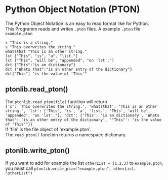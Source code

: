 ﻿# Python Object Notation (PTON)
The Python Object Notation is an easy to read format like for Python.<br>
This Programm reads and writes `.pton` files. A example `.pton` file
`example.pton`

    s "This is a string."  
	s "This overwrites the string."  
	whatsthat "This is an other string."  
	lst ["This", "is", "a", "list."]  
	lst ["This", "will be", "appended", "on 'lst'."]  
	dct {"This":"is an dictionary"}  
	dct {"Whats that":"is an other entry of the dictionary"}  
	dct["This"] "is the value of 'This'"
## ptonlib.read_pton()
The `ptonlib.read_pton(file)` function will return<br>
`{'s': 'This overwrites the string.', 'whatsthat': 'This is an other string.', 'lst': ['This', 'is', 'a', 'list.', 'This', 'will be', 'appended', "on 'lst'."], 'dct': {'This': 'is an dictionary', 'Whats that': 'is an other entry of the dictionary', '"This"': "is the value of 'This'"}}`<br>
If 'file' is the file object of 'example.pton'. <br>The `read_pton()` function returns a namespace dictionary.
## ptonlib.write_pton()
If you want to add for example the list  `otherList = [1,2,3]` to `example.pton`, you must call `ptonlib.write_pton("example.pton", otherList, "otherList")`
